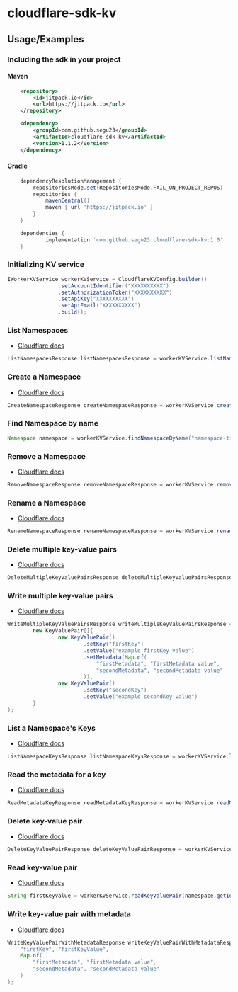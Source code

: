 # cloudflare-sdk-kv

## Usage/Examples

### Including the sdk in your project
#### Maven
```xml
	<repository>
		<id>jitpack.io</id>
		<url>https://jitpack.io</url>
	</repository>
```
```xml
	<dependency>
		<groupId>com.github.segu23</groupId>
		<artifactId>cloudflare-sdk-kv</artifactId>
		<version>1.1.2</version>
	</dependency>
```
#### Gradle
```gradle
	dependencyResolutionManagement {
		repositoriesMode.set(RepositoriesMode.FAIL_ON_PROJECT_REPOS)
		repositories {
			mavenCentral()
			maven { url 'https://jitpack.io' }
		}
	}
```
```gradle
	dependencies {
	        implementation 'com.github.segu23:cloudflare-sdk-kv:1.0'
	}
```

### Initializing KV service
```java
IWorkerKVService workerKVService = CloudflareKVConfig.builder()
                .setAccountIdentifier("XXXXXXXXXX")
                .setAuthorizationToken("XXXXXXXXXX")
                .setApiKey("XXXXXXXXXX")
                .setApiEmail("XXXXXXXXXX")
                .build();
```

### List Namespaces
- [Cloudflare docs](https://developers.cloudflare.com/api/operations/workers-kv-namespace-list-namespaces)
```java
ListNamespacesResponse listNamespacesResponse = workerKVService.listNamespaces();
```

### Create a Namespace
- [Cloudflare docs](https://developers.cloudflare.com/api/operations/workers-kv-namespace-create-a-namespace)
```java
CreateNamespaceResponse createNamespaceResponse = workerKVService.createNamespace("namespace-title");
```

### Find Namespace by name
```java
Namespace namespace = workerKVService.findNamespaceByName("namespace-title");
``` 

### Remove a Namespace
- [Cloudflare docs](https://developers.cloudflare.com/api/operations/workers-kv-namespace-remove-a-namespace)
```java
RemoveNamespaceResponse removeNamespaceResponse = workerKVService.removeNamespace(namespace.getId());
```

### Rename a Namespace
- [Cloudflare docs](https://developers.cloudflare.com/api/operations/workers-kv-namespace-rename-a-namespace)
```java
RenameNamespaceResponse renameNamespaceResponse = workerKVService.renameNamespace(namespace.getId(), "new-namespace-title");
```

### Delete multiple key-value pairs
- [Cloudflare docs](https://developers.cloudflare.com/api/operations/workers-kv-namespace-delete-multiple-key-value-pairs)
```java
DeleteMultipleKeyValuePairsResponse deleteMultipleKeyValuePairsResponse = workerKVService.deleteMultipleKeyValuePairs(namespace.getId(), new String[]{"firstKey", "secondKey"});
```

### Write multiple key-value pairs
- [Cloudflare docs](https://developers.cloudflare.com/api/operations/workers-kv-namespace-write-multiple-key-value-pairs)
```java
WriteMultipleKeyValuePairsResponse writeMultipleKeyValuePairsResponse = workerKVService.writeMultipleKeyValuePairs(namespace.getId(), 
        new KeyValuePair[]{
                new KeyValuePair()
                        .setKey("firstKey")
                        .setValue("example firstKey value")
                        .setMetadata(Map.of(
                            "firstMetadata", "firstMetadata value", 
                            "secondMetadata", "secondMetadata value"
                        )),
                new KeyValuePair()
                        .setKey("secondKey")
                        .setValue("example secondKey value")
        }
);
```

### List a Namespace's Keys
- [Cloudflare docs](https://developers.cloudflare.com/api/operations/workers-kv-namespace-list-a-namespace'-s-keys)
```java
ListNamespaceKeysResponse listNamespaceKeysResponse = workerKVService.listNamespaceKeys(namespace.getId());
```

### Read the metadata for a key
- [Cloudflare docs](https://developers.cloudflare.com/api/operations/workers-kv-namespace-read-the-metadata-for-a-key)
```java
ReadMetadataKeyResponse readMetadataKeyResponse = workerKVService.readMetadataKey(namespace.getId(), "firstKey");
```

### Delete key-value pair
- [Cloudflare docs](https://developers.cloudflare.com/api/operations/workers-kv-namespace-delete-key-value-pair)
```java
DeleteKeyValuePairResponse deleteKeyValuePairResponse = workerKVService.deleteKeyValuePair(namespace.getId(), "firstKey");
```

### Read key-value pair
- [Cloudflare docs](https://developers.cloudflare.com/api/operations/workers-kv-namespace-read-key-value-pair)
```java
String firstKeyValue = workerKVService.readKeyValuePair(namespace.getId(), "firstKey");
```

### Write key-value pair with metadata
- [Cloudflare docs](https://developers.cloudflare.com/api/operations/workers-kv-namespace-write-key-value-pair-with-metadata)
```java
WriteKeyValuePairWithMetadataResponse writeKeyValuePairWithMetadataResponse = workerKVService.writeKeyValuePairWithMetadata(namespace.getId(), 
    "firstKey", "firstKeyValue", 
    Map.of(
        "firstMetadata", "firstMetadata value", 
        "secondMetadata", "secondMetadata value"
    )
);
```
